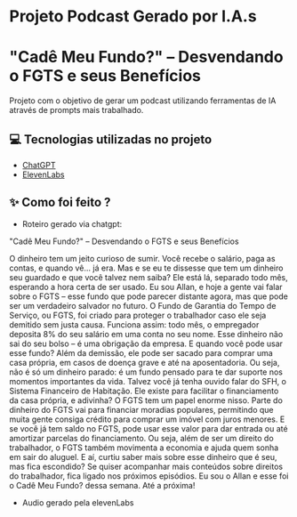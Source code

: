 
# Projeto Podcast Gerado por I.A.s
# "Cadê Meu Fundo?" – Desvendando o FGTS e seus Benefícios

Projeto com o objetivo de gerar um podcast utilizando ferramentas de IA através de prompts mais trabalhado.

## 💻 Tecnologias utilizadas no projeto

- [ChatGPT](https://chat.openai.com/) 
- [ElevenLabs](https://beta.elevenlabs.io/)

## ✨ Como foi feito ?

- Roteiro gerado via chatgpt:

"Cadê Meu Fundo?" – Desvendando o FGTS e seus Benefícios

O dinheiro tem um jeito curioso de sumir. Você recebe o salário, paga as contas, e quando vê... já era. Mas e se eu te dissesse que tem um dinheiro seu guardado e que você talvez nem saiba? Ele está lá, separado todo mês, esperando a hora certa de ser usado.
Eu sou Allan, e hoje a gente vai falar sobre o FGTS – esse fundo que pode parecer distante agora, mas que pode ser um verdadeiro salvador no futuro.
O Fundo de Garantia do Tempo de Serviço, ou FGTS, foi criado para proteger o trabalhador caso ele seja demitido sem justa causa. Funciona assim: todo mês, o empregador deposita 8% do seu salário em uma conta no seu nome. Esse dinheiro não sai do seu bolso – é uma obrigação da empresa.
E quando você pode usar esse fundo? Além da demissão, ele pode ser sacado para comprar uma casa própria, em casos de doença grave e até na aposentadoria. Ou seja, não é só um dinheiro parado: é um fundo pensado para te dar suporte nos momentos importantes da vida.
Talvez você já tenha ouvido falar do SFH, o Sistema Financeiro de Habitação. Ele existe para facilitar o financiamento da casa própria, e adivinha? O FGTS tem um papel enorme nisso.
Parte do dinheiro do FGTS vai para financiar moradias populares, permitindo que muita gente consiga crédito para comprar um imóvel com juros menores. E se você já tem saldo no FGTS, pode usar esse valor para dar entrada ou até amortizar parcelas do financiamento.
Ou seja, além de ser um direito do trabalhador, o FGTS também movimenta a economia e ajuda quem sonha em sair do aluguel.
E aí, curtiu saber mais sobre esse dinheiro que é seu, mas fica escondido? Se quiser acompanhar mais conteúdos sobre direitos do trabalhador, fica ligado nos próximos episódios.
Eu sou o Allan e esse foi o Cadê Meu Fundo? dessa semana. Até a próxima!

- Audio gerado pela elevenLabs

